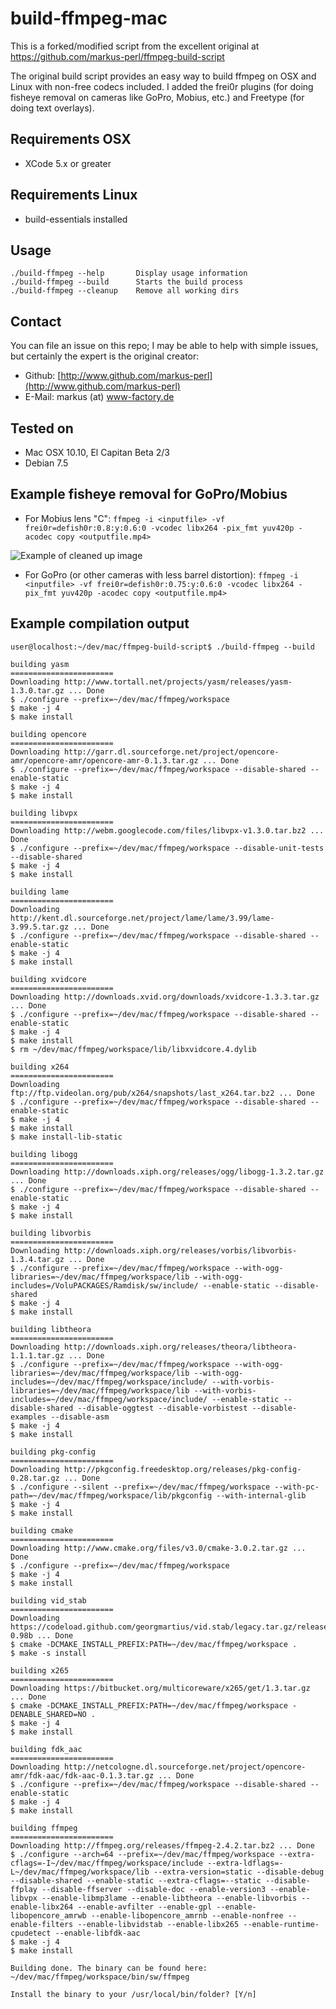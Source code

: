 build-ffmpeg-mac
==========

This is a forked/modified script from the excellent original at https://github.com/markus-perl/ffmpeg-build-script

The original build script provides an easy way to build ffmpeg on OSX and Linux with non-free codecs included. I added the frei0r plugins (for doing fisheye removal on cameras like GoPro, Mobius, etc.) and Freetype (for doing text overlays). 


Requirements OSX
------------

* XCode 5.x or greater

Requirements Linux
------------

* build-essentials installed


Usage
------

```
./build-ffmpeg --help       Display usage information
./build-ffmpeg --build      Starts the build process
./build-ffmpeg --cleanup    Remove all working dirs
```

Contact
-------

You can file an issue on this repo; I may be able to help with simple issues, but certainly the expert is the original creator:

* Github: [http://www.github.com/markus-perl](http://www.github.com/markus-perl)
* E-Mail: markus (at) www-factory.de


Tested on
---------

* Mac OSX 10.10, El Capitan Beta 2/3
* Debian 7.5

Example fisheye removal for GoPro/Mobius
-------
* For Mobius lens "C": 
```ffmpeg -i <inputfile> -vf frei0r=defish0r:0.8:y:0.6:0 -vcodec libx264 -pix_fmt yuv420p -acodec copy <outputfile.mp4>```

![Example of cleaned up image](github.com/rtgoodwin/ffmpeg-build-script-plus-frei0r-freetype/compare.jpg)

* For GoPro (or other cameras with less barrel distortion):
```ffmpeg -i <inputfile> -vf frei0r=defish0r:0.75:y:0.6:0 -vcodec libx264 -pix_fmt yuv420p -acodec copy <outputfile.mp4>```



Example compilation output
-------

```
user@localhost:~/dev/mac/ffmpeg-build-script$ ./build-ffmpeg --build

building yasm
=======================
Downloading http://www.tortall.net/projects/yasm/releases/yasm-1.3.0.tar.gz ... Done
$ ./configure --prefix=~/dev/mac/ffmpeg/workspace
$ make -j 4
$ make install

building opencore
=======================
Downloading http://garr.dl.sourceforge.net/project/opencore-amr/opencore-amr/opencore-amr-0.1.3.tar.gz ... Done
$ ./configure --prefix=~/dev/mac/ffmpeg/workspace --disable-shared --enable-static
$ make -j 4
$ make install

building libvpx
=======================
Downloading http://webm.googlecode.com/files/libvpx-v1.3.0.tar.bz2 ... Done
$ ./configure --prefix=~/dev/mac/ffmpeg/workspace --disable-unit-tests --disable-shared
$ make -j 4
$ make install

building lame
=======================
Downloading http://kent.dl.sourceforge.net/project/lame/lame/3.99/lame-3.99.5.tar.gz ... Done
$ ./configure --prefix=~/dev/mac/ffmpeg/workspace --disable-shared --enable-static
$ make -j 4
$ make install

building xvidcore
=======================
Downloading http://downloads.xvid.org/downloads/xvidcore-1.3.3.tar.gz ... Done
$ ./configure --prefix=~/dev/mac/ffmpeg/workspace --disable-shared --enable-static
$ make -j 4
$ make install
$ rm ~/dev/mac/ffmpeg/workspace/lib/libxvidcore.4.dylib

building x264
=======================
Downloading ftp://ftp.videolan.org/pub/x264/snapshots/last_x264.tar.bz2 ... Done
$ ./configure --prefix=~/dev/mac/ffmpeg/workspace --disable-shared --enable-static
$ make -j 4
$ make install
$ make install-lib-static

building libogg
=======================
Downloading http://downloads.xiph.org/releases/ogg/libogg-1.3.2.tar.gz ... Done
$ ./configure --prefix=~/dev/mac/ffmpeg/workspace --disable-shared --enable-static
$ make -j 4
$ make install

building libvorbis
=======================
Downloading http://downloads.xiph.org/releases/vorbis/libvorbis-1.3.4.tar.gz ... Done
$ ./configure --prefix=~/dev/mac/ffmpeg/workspace --with-ogg-libraries=~/dev/mac/ffmpeg/workspace/lib --with-ogg-includes=/VoluPACKAGES/Ramdisk/sw/include/ --enable-static --disable-shared
$ make -j 4
$ make install

building libtheora
=======================
Downloading http://downloads.xiph.org/releases/theora/libtheora-1.1.1.tar.gz ... Done
$ ./configure --prefix=~/dev/mac/ffmpeg/workspace --with-ogg-libraries=~/dev/mac/ffmpeg/workspace/lib --with-ogg-includes=~/dev/mac/ffmpeg/workspace/include/ --with-vorbis-libraries=~/dev/mac/ffmpeg/workspace/lib --with-vorbis-includes=~/dev/mac/ffmpeg/workspace/include/ --enable-static --disable-shared --disable-oggtest --disable-vorbistest --disable-examples --disable-asm
$ make -j 4
$ make install

building pkg-config
=======================
Downloading http://pkgconfig.freedesktop.org/releases/pkg-config-0.28.tar.gz ... Done
$ ./configure --silent --prefix=~/dev/mac/ffmpeg/workspace --with-pc-path=~/dev/mac/ffmpeg/workspace/lib/pkgconfig --with-internal-glib
$ make -j 4
$ make install

building cmake
=======================
Downloading http://www.cmake.org/files/v3.0/cmake-3.0.2.tar.gz ... Done
$ ./configure --prefix=~/dev/mac/ffmpeg/workspace
$ make -j 4
$ make install

building vid_stab
=======================
Downloading https://codeload.github.com/georgmartius/vid.stab/legacy.tar.gz/release-0.98b ... Done
$ cmake -DCMAKE_INSTALL_PREFIX:PATH=~/dev/mac/ffmpeg/workspace .
$ make -s install

building x265
=======================
Downloading https://bitbucket.org/multicoreware/x265/get/1.3.tar.gz ... Done
$ cmake -DCMAKE_INSTALL_PREFIX:PATH=~/dev/mac/ffmpeg/workspace -DENABLE_SHARED=NO .
$ make -j 4
$ make install

building fdk_aac
=======================
Downloading http://netcologne.dl.sourceforge.net/project/opencore-amr/fdk-aac/fdk-aac-0.1.3.tar.gz ... Done
$ ./configure --prefix=~/dev/mac/ffmpeg/workspace --disable-shared --enable-static
$ make -j 4
$ make install

building ffmpeg
=======================
Downloading http://ffmpeg.org/releases/ffmpeg-2.4.2.tar.bz2 ... Done
$ ./configure --arch=64 --prefix=~/dev/mac/ffmpeg/workspace --extra-cflags=-I~/dev/mac/ffmpeg/workspace/include --extra-ldflags=-L~/dev/mac/ffmpeg/workspace/lib --extra-version=static --disable-debug --disable-shared --enable-static --extra-cflags=--static --disable-ffplay --disable-ffserver --disable-doc --enable-version3 --enable-libvpx --enable-libmp3lame --enable-libtheora --enable-libvorbis --enable-libx264 --enable-avfilter --enable-gpl --enable-libopencore_amrwb --enable-libopencore_amrnb --enable-nonfree --enable-filters --enable-libvidstab --enable-libx265 --enable-runtime-cpudetect --enable-libfdk-aac
$ make -j 4
$ make install

Building done. The binary can be found here: ~/dev/mac/ffmpeg/workspace/bin/sw/ffmpeg

Install the binary to your /usr/local/bin/folder? [Y/n]
```
